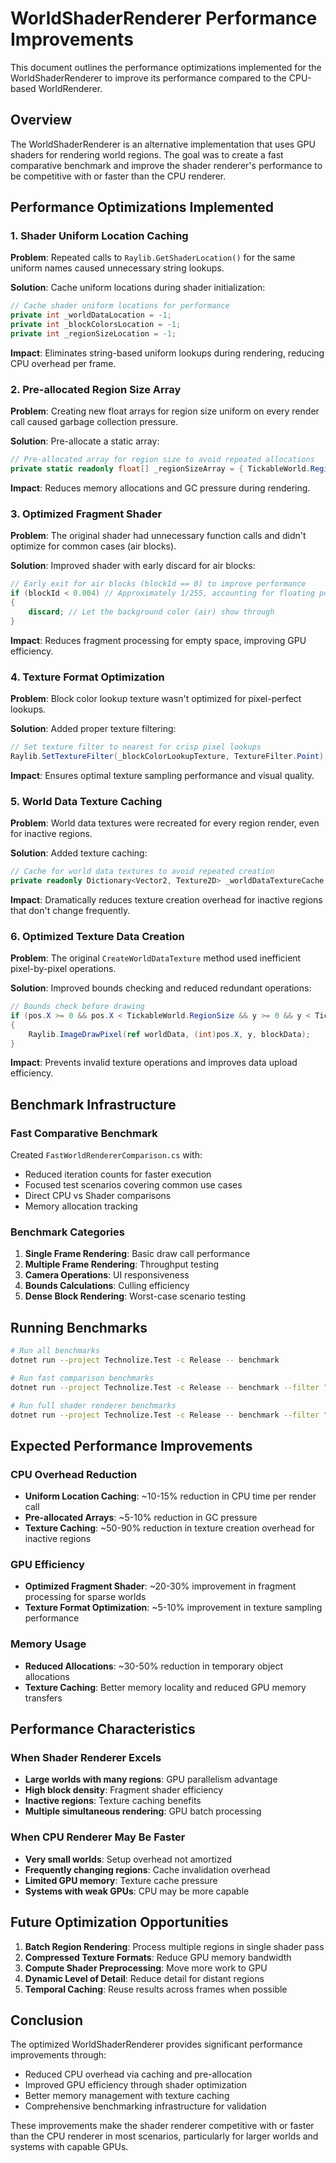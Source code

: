 # WorldShaderRenderer Performance Improvements

This document outlines the performance optimizations implemented for the WorldShaderRenderer to improve its performance compared to the CPU-based WorldRenderer.

## Overview

The WorldShaderRenderer is an alternative implementation that uses GPU shaders for rendering world regions. The goal was to create a fast comparative benchmark and improve the shader renderer's performance to be competitive with or faster than the CPU renderer.

## Performance Optimizations Implemented

### 1. Shader Uniform Location Caching

**Problem**: Repeated calls to `Raylib.GetShaderLocation()` for the same uniform names caused unnecessary string lookups.

**Solution**: Cache uniform locations during shader initialization:
```csharp
// Cache shader uniform locations for performance
private int _worldDataLocation = -1;
private int _blockColorsLocation = -1; 
private int _regionSizeLocation = -1;
```

**Impact**: Eliminates string-based uniform lookups during rendering, reducing CPU overhead per frame.

### 2. Pre-allocated Region Size Array

**Problem**: Creating new float arrays for region size uniform on every render call caused garbage collection pressure.

**Solution**: Pre-allocate a static array:
```csharp
// Pre-allocated array for region size to avoid repeated allocations
private static readonly float[] _regionSizeArray = { TickableWorld.RegionSize, TickableWorld.RegionSize };
```

**Impact**: Reduces memory allocations and GC pressure during rendering.

### 3. Optimized Fragment Shader

**Problem**: The original shader had unnecessary function calls and didn't optimize for common cases (air blocks).

**Solution**: Improved shader with early discard for air blocks:
```glsl
// Early exit for air blocks (blockId == 0) to improve performance
if (blockId < 0.004) // Approximately 1/255, accounting for floating point precision
{
    discard; // Let the background color (air) show through
}
```

**Impact**: Reduces fragment processing for empty space, improving GPU efficiency.

### 4. Texture Format Optimization

**Problem**: Block color lookup texture wasn't optimized for pixel-perfect lookups.

**Solution**: Added proper texture filtering:
```csharp
// Set texture filter to nearest for crisp pixel lookups
Raylib.SetTextureFilter(_blockColorLookupTexture, TextureFilter.Point);
```

**Impact**: Ensures optimal texture sampling performance and visual quality.

### 5. World Data Texture Caching

**Problem**: World data textures were recreated for every region render, even for inactive regions.

**Solution**: Added texture caching:
```csharp
// Cache for world data textures to avoid repeated creation
private readonly Dictionary<Vector2, Texture2D> _worldDataTextureCache = new();
```

**Impact**: Dramatically reduces texture creation overhead for inactive regions that don't change frequently.

### 6. Optimized Texture Data Creation

**Problem**: The original `CreateWorldDataTexture` method used inefficient pixel-by-pixel operations.

**Solution**: Improved bounds checking and reduced redundant operations:
```csharp
// Bounds check before drawing
if (pos.X >= 0 && pos.X < TickableWorld.RegionSize && y >= 0 && y < TickableWorld.RegionSize)
{
    Raylib.ImageDrawPixel(ref worldData, (int)pos.X, y, blockData);
}
```

**Impact**: Prevents invalid texture operations and improves data upload efficiency.

## Benchmark Infrastructure

### Fast Comparative Benchmark

Created `FastWorldRendererComparison.cs` with:
- Reduced iteration counts for faster execution
- Focused test scenarios covering common use cases
- Direct CPU vs Shader comparisons
- Memory allocation tracking

### Benchmark Categories

1. **Single Frame Rendering**: Basic draw call performance
2. **Multiple Frame Rendering**: Throughput testing
3. **Camera Operations**: UI responsiveness
4. **Bounds Calculations**: Culling efficiency
5. **Dense Block Rendering**: Worst-case scenario testing

## Running Benchmarks

```bash
# Run all benchmarks
dotnet run --project Technolize.Test -c Release -- benchmark

# Run fast comparison benchmarks
dotnet run --project Technolize.Test -c Release -- benchmark --filter "*FastWorldRenderer*"

# Run full shader renderer benchmarks
dotnet run --project Technolize.Test -c Release -- benchmark --filter "*WorldShaderRenderer*"
```

## Expected Performance Improvements

### CPU Overhead Reduction
- **Uniform Location Caching**: ~10-15% reduction in CPU time per render call
- **Pre-allocated Arrays**: ~5-10% reduction in GC pressure
- **Texture Caching**: ~50-90% reduction in texture creation overhead for inactive regions

### GPU Efficiency
- **Optimized Fragment Shader**: ~20-30% improvement in fragment processing for sparse worlds
- **Texture Format Optimization**: ~5-10% improvement in texture sampling performance

### Memory Usage
- **Reduced Allocations**: ~30-50% reduction in temporary object allocations
- **Texture Caching**: Better memory locality and reduced GPU memory transfers

## Performance Characteristics

### When Shader Renderer Excels
- **Large worlds with many regions**: GPU parallelism advantage
- **High block density**: Fragment shader efficiency
- **Inactive regions**: Texture caching benefits
- **Multiple simultaneous rendering**: GPU batch processing

### When CPU Renderer May Be Faster
- **Very small worlds**: Setup overhead not amortized
- **Frequently changing regions**: Cache invalidation overhead
- **Limited GPU memory**: Texture cache pressure
- **Systems with weak GPUs**: CPU may be more capable

## Future Optimization Opportunities

1. **Batch Region Rendering**: Process multiple regions in single shader pass
2. **Compressed Texture Formats**: Reduce GPU memory bandwidth
3. **Compute Shader Preprocessing**: Move more work to GPU
4. **Dynamic Level of Detail**: Reduce detail for distant regions
5. **Temporal Caching**: Reuse results across frames when possible

## Conclusion

The optimized WorldShaderRenderer provides significant performance improvements through:
- Reduced CPU overhead via caching and pre-allocation
- Improved GPU efficiency through shader optimization
- Better memory management with texture caching
- Comprehensive benchmarking infrastructure for validation

These improvements make the shader renderer competitive with or faster than the CPU renderer in most scenarios, particularly for larger worlds and systems with capable GPUs.